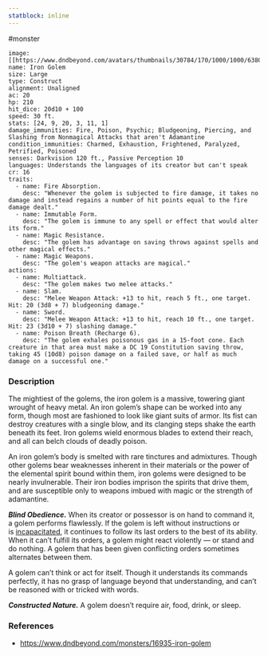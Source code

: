 ```yaml
---
statblock: inline
---
```

 #monster 

```statblock
image: [[https://www.dndbeyond.com/avatars/thumbnails/30784/170/1000/1000/638062031423594632.png]]
name: Iron Golem
size: Large
type: Construct
alignment: Unaligned
ac: 20
hp: 210
hit_dice: 20d10 + 100
speed: 30 ft.
stats: [24, 9, 20, 3, 11, 1]
damage_immunities: Fire, Poison, Psychic; Bludgeoning, Piercing, and Slashing from Nonmagical Attacks that aren't Adamantine
condition_immunities: Charmed, Exhaustion, Frightened, Paralyzed, Petrified, Poisoned
senses: Darkvision 120 ft., Passive Perception 10
languages: Understands the languages of its creator but can't speak
cr: 16
traits:
  - name: Fire Absorption.
    desc: "Whenever the golem is subjected to fire damage, it takes no damage and instead regains a number of hit points equal to the fire damage dealt."
  - name: Immutable Form.
    desc: "The golem is immune to any spell or effect that would alter its form."
  - name: Magic Resistance.
    desc: "The golem has advantage on saving throws against spells and other magical effects."
  - name: Magic Weapons.
    desc: "The golem's weapon attacks are magical."
actions:
  - name: Multiattack.
    desc: "The golem makes two melee attacks."
  - name: Slam.
    desc: "Melee Weapon Attack: +13 to hit, reach 5 ft., one target. Hit: 20 (3d8 + 7) bludgeoning damage."
  - name: Sword.
    desc: "Melee Weapon Attack: +13 to hit, reach 10 ft., one target. Hit: 23 (3d10 + 7) slashing damage."
  - name: Poison Breath (Recharge 6).
    desc: "The golem exhales poisonous gas in a 15-foot cone. Each creature in that area must make a DC 19 Constitution saving throw, taking 45 (10d8) poison damage on a failed save, or half as much damage on a successful one."
```

### Description

The mightiest of the golems, the iron golem is a massive, towering giant wrought of heavy metal. An iron golem’s shape can be worked into any form, though most are fashioned to look like giant suits of armor. Its fist can destroy creatures with a single blow, and its clanging steps shake the earth beneath its feet. Iron golems wield enormous blades to extend their reach, and all can belch clouds of deadly poison.

An iron golem’s body is smelted with rare tinctures and admixtures. Though other golems bear weaknesses inherent in their materials or the power of the elemental spirit bound within them, iron golems were designed to be nearly invulnerable. Their iron bodies imprison the spirits that drive them, and are susceptible only to weapons imbued with magic or the strength of adamantine.

_**Blind Obedience.**_ When its creator or possessor is on hand to command it, a golem performs flawlessly. If the golem is left without instructions or is [incapacitated](https://www.dndbeyond.com/compendium/rules/basic-rules/appendix-a-conditions#Incapacitated), it continues to follow its last orders to the best of its ability. When it can’t fulfill its orders, a golem might react violently — or stand and do nothing. A golem that has been given conflicting orders sometimes alternates between them.

A golem can’t think or act for itself. Though it understands its commands perfectly, it has no grasp of language beyond that understanding, and can’t be reasoned with or tricked with words.

_**Constructed Nature.**_ A golem doesn’t require air, food, drink, or sleep.

### References

* https://www.dndbeyond.com/monsters/16935-iron-golem
